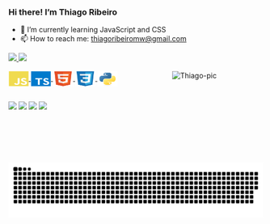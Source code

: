 ### Hi there! I’m Thiago Ribeiro

- 🌱 I’m currently learning JavaScript and CSS
- 📫 How to reach me: thiagoribeiromw@gmail.com

 <div>
  <a href="https://github.com/thiagomw">
  <img height="180em" src="https://github-readme-stats.vercel.app/api?username=thiagomw&show_icons=true&theme=radical&include_all_commits=true&count_private=true"/>
  <img height="180em" src="https://github-readme-stats.vercel.app/api/top-langs/?username=thiagomw&layout=compact&langs_count=7&theme=radical"/>
</div>
  
  <div style="display: inline_block"><br>
  <img align="center" alt="Thiago-Js" height="30" width="40" src="https://raw.githubusercontent.com/devicons/devicon/master/icons/javascript/javascript-plain.svg">
  <img align="center" alt="Thiago-Ts" height="30" width="40" src="https://raw.githubusercontent.com/devicons/devicon/master/icons/typescript/typescript-plain.svg">
  <img align="center" alt="Thiago-HTML" height="30" width="40" src="https://raw.githubusercontent.com/devicons/devicon/master/icons/html5/html5-original.svg">
  <img align="center" alt="Thiago-CSS" height="30" width="40" src="https://raw.githubusercontent.com/devicons/devicon/master/icons/css3/css3-original.svg">
  <img align="center" alt="Thiago-Python" height="30" width="40" src="https://raw.githubusercontent.com/devicons/devicon/master/icons/python/python-original.svg">
  <img align="right" alt="Thiago-pic" height="180" width="180"src="https://share-cdn.picrew.me/shareImg/org/202108/257476_PYN72C0o.png">
</div>
  
  ##
  
  <div> 
    <a href="https://www.linkedin.com/in/thiagomw" target="_blank"><img src="https://img.shields.io/badge/-LinkedIn-%230077B5?style=for-the-badge&logo=linkedin&logoColor=white" target="_blank"></a>
    <a href = "mailto:thiagoribeiromw@gmail.com"><img src="https://img.shields.io/badge/-Gmail-%23333?style=for-the-badge&logo=gmail&logoColor=white" target="_blank"></a>
    <a href="https://instagram.com/thiagomw.py" target="_blank"><img src="https://img.shields.io/badge/-Instagram-%23E4405F?style=for-the-badge&logo=instagram&logoColor=white" target="_blank"></a>
 	<a href="https://www.twitch.tv/pandaz0rd" target="_blank"><img src="https://img.shields.io/badge/Twitch-9146FF?style=for-the-badge&logo=twitch&logoColor=white" target="_blank"></a>
  
  
 
  ![Snake animation](https://github.com/thiagomw/thiagomw/blob/output/github-contribution-grid-snake.svg)
 
</div>
